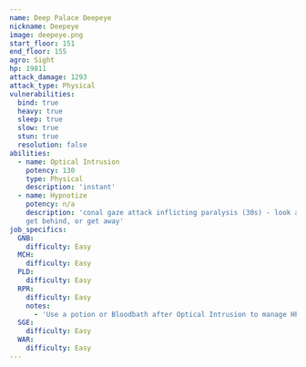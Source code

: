 ```yaml
---
name: Deep Palace Deepeye
nickname: Deepeye
image: deepeye.png
start_floor: 151
end_floor: 155
agro: Sight
hp: 19811
attack_damage: 1293
attack_type: Physical
vulnerabilities:
  bind: true
  heavy: true
  sleep: true
  slow: true
  stun: true
  resolution: false
abilities:
  - name: Optical Intrusion
    potency: 130
    type: Physical
    description: 'instant'
  - name: Hypnotize
    potency: n/a
    description: 'conal gaze attack inflicting paralysis (30s) - look away,
    get behind, or get away'
job_specifics:
  GNB:
    difficulty: Easy
  MCH:
    difficulty: Easy
  PLD:
    difficulty: Easy
  RPR:
    difficulty: Easy
    notes:
      - 'Use a potion or Bloodbath after Optical Intrusion to manage HP'
  SGE:
    difficulty: Easy
  WAR:
    difficulty: Easy
---
```

